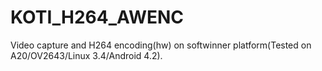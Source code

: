 KOTI_H264_AWENC
===============

Video capture and H264 encoding(hw) on softwinner platform(Tested on A20/OV2643/Linux 3.4/Android 4.2).
